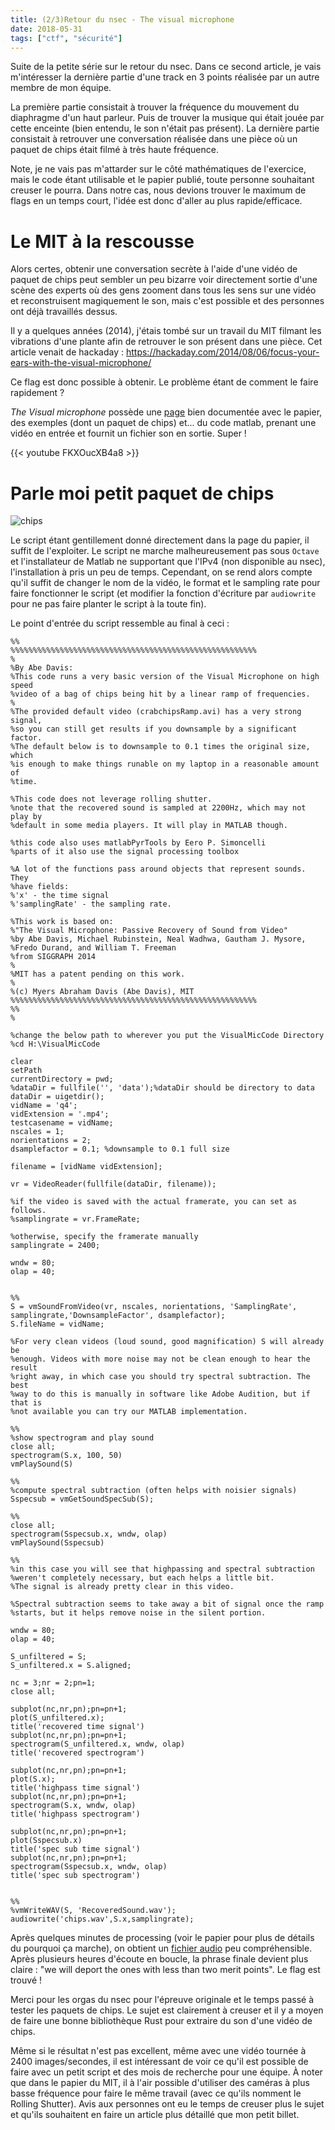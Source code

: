 ```yaml
---
title: (2/3)Retour du nsec - The visual microphone
date: 2018-05-31
tags: ["ctf", "sécurité"]
---
```


Suite de la petite série sur le retour du nsec. Dans ce second article, je vais m'intéresser la dernière partie d'une track en 3 points réalisée par un autre membre de mon équipe.

La première partie consistait à trouver la fréquence du mouvement du diaphragme d'un haut parleur. Puis de trouver la musique qui était jouée par cette enceinte (bien entendu, le son n'était pas présent). La dernière partie consistait à retrouver une conversation réalisée dans une pièce où un paquet de chips était filmé à très haute fréquence.

Note, je ne vais pas m'attarder sur le côté mathématiques de l'exercice, mais le code étant utilisable et le papier publié, toute personne souhaitant creuser le pourra. Dans notre cas, nous devions trouver le maximum de  flags en un temps court, l'idée est donc d'aller au plus rapide/efficace.

# Le MIT à la rescousse

Alors certes, obtenir une conversation secrète à l'aide d'une vidéo de paquet de chips peut sembler un peu bizarre voir directement sortie d'une scène des experts où des gens zooment dans tous les sens sur une vidéo et reconstruisent magiquement le son, mais c'est possible et des personnes ont déjà travaillés dessus.

Il y a quelques années (2014), j'étais tombé sur un travail du MIT filmant les vibrations d'une plante afin de retrouver le son présent dans une pièce. Cet article venait de hackaday : https://hackaday.com/2014/08/06/focus-your-ears-with-the-visual-microphone/

Ce flag est donc possible à obtenir. Le problème étant de comment le faire rapidement ?

*The Visual microphone* possède une [page](https://people.csail.mit.edu/mrub/VisualMic/) bien documentée avec le papier, des exemples (dont un paquet de chips) et... du code matlab, prenant une vidéo en entrée et fournit un fichier son en sortie. Super !

{{< youtube FKXOucXB4a8 >}}

# Parle moi petit paquet de chips

![chips](/media/galleries/5133/abf4142c-afbc-4ab4-8b31-f0f1ee41a196.jpg)

Le script étant gentillement donné directement dans la page du papier, il suffit de l'exploiter. Le script ne marche malheureusement pas sous `Octave` et l'installateur de Matlab ne supportant que l'IPv4 (non disponible au nsec), l'installation à pris un peu de temps. Cependant, on se rend alors compte qu'il suffit de changer le nom de la vidéo, le format et le sampling rate pour faire fonctionner le script (et modifier la fonction d'écriture par `audiowrite` pour ne pas faire planter le script à la toute fin).

Le point d'entrée du script ressemble au final à ceci :

```
%%
%%%%%%%%%%%%%%%%%%%%%%%%%%%%%%%%%%%%%%%%%%%%%%%%%%%%%%%
%
%By Abe Davis:
%This code runs a very basic version of the Visual Microphone on high speed
%video of a bag of chips being hit by a linear ramp of frequencies.
%
%The provided default video (crabchipsRamp.avi) has a very strong signal,
%so you can still get results if you downsample by a significant factor.
%The default below is to downsample to 0.1 times the original size, which
%is enough to make things runable on my laptop in a reasonable amount of
%time.

%This code does not leverage rolling shutter.
%note that the recovered sound is sampled at 2200Hz, which may not play by
%default in some media players. It will play in MATLAB though.

%this code also uses matlabPyrTools by Eero P. Simoncelli
%parts of it also use the signal processing toolbox

%A lot of the functions pass around objects that represent sounds. They
%have fields:
%'x' - the time signal
%'samplingRate' - the sampling rate.

%This work is based on:
%"The Visual Microphone: Passive Recovery of Sound from Video"
%by Abe Davis, Michael Rubinstein, Neal Wadhwa, Gautham J. Mysore,
%Fredo Durand, and William T. Freeman
%from SIGGRAPH 2014
%
%MIT has a patent pending on this work.
%
%(c) Myers Abraham Davis (Abe Davis), MIT
%%%%%%%%%%%%%%%%%%%%%%%%%%%%%%%%%%%%%%%%%%%%%%%%%%%%%%%
%%
%

%change the below path to wherever you put the VisualMicCode Directory
%cd H:\VisualMicCode

clear
setPath
currentDirectory = pwd;
%dataDir = fullfile('', 'data');%dataDir should be directory to data
dataDir = uigetdir();
vidName = 'q4';
vidExtension = '.mp4';
testcasename = vidName;
nscales = 1;
norientations = 2;
dsamplefactor = 0.1; %downsample to 0.1 full size

filename = [vidName vidExtension];

vr = VideoReader(fullfile(dataDir, filename));

%if the video is saved with the actual framerate, you can set as follows.
%samplingrate = vr.FrameRate;

%otherwise, specify the framerate manually
samplingrate = 2400;

wndw = 80;
olap = 40;


%%
S = vmSoundFromVideo(vr, nscales, norientations, 'SamplingRate', samplingrate,'DownsampleFactor', dsamplefactor);
S.fileName = vidName;

%For very clean videos (loud sound, good magnification) S will already be
%enough. Videos with more noise may not be clean enough to hear the result
%right away, in which case you should try spectral subtraction. The best
%way to do this is manually in software like Adobe Audition, but if that is
%not available you can try our MATLAB implementation.

%%
%show spectrogram and play sound
close all;
spectrogram(S.x, 100, 50)
vmPlaySound(S)

%%
%compute spectral subtraction (often helps with noisier signals)
Sspecsub = vmGetSoundSpecSub(S);

%%
close all;
spectrogram(Sspecsub.x, wndw, olap)
vmPlaySound(Sspecsub)

%%
%in this case you will see that highpassing and spectral subtraction
%weren't completely necessary, but each helps a little bit.
%The signal is already pretty clear in this video.

%Spectral subtraction seems to take away a bit of signal once the ramp
%starts, but it helps remove noise in the silent portion.

wndw = 80;
olap = 40;

S_unfiltered = S;
S_unfiltered.x = S.aligned;

nc = 3;nr = 2;pn=1;
close all;

subplot(nc,nr,pn);pn=pn+1;
plot(S_unfiltered.x);
title('recovered time signal')
subplot(nc,nr,pn);pn=pn+1;
spectrogram(S_unfiltered.x, wndw, olap)
title('recovered spectrogram')

subplot(nc,nr,pn);pn=pn+1;
plot(S.x);
title('highpass time signal')
subplot(nc,nr,pn);pn=pn+1;
spectrogram(S.x, wndw, olap)
title('highpass spectrogram')

subplot(nc,nr,pn);pn=pn+1;
plot(Sspecsub.x)
title('spec sub time signal')
subplot(nc,nr,pn);pn=pn+1;
spectrogram(Sspecsub.x, wndw, olap)
title('spec sub spectrogram')


%%
%vmWriteWAV(S, 'RecoveredSound.wav');
audiowrite('chips.wav',S.x,samplingrate);
```

Après quelques minutes de processing (voir le papier pour plus de détails du pourquoi ça marche), on obtient un [fichier audio](http://enconn.fr/chips.ogg) peu compréhensible. Après plusieurs heures d'écoute en boucle, la phrase finale devient plus claire : "we will deport the ones with less than two merit points". Le flag est trouvé !

Merci pour les orgas du nsec pour l'épreuve originale et le temps passé à tester les paquets de chips. Le sujet est clairement à creuser et il y a moyen de faire une bonne bibliothèque Rust pour extraire du son d'une vidéo de chips.

Même si le résultat n'est pas excellent, même avec une vidéo tournée à 2400 images/secondes, il est intéressant de voir ce qu'il est possible de faire avec un petit script et des mois de recherche pour une équipe. À noter que dans le papier du MIT, il à l'air possible d'utiliser des caméras à plus basse fréquence pour faire le même travail (avec ce qu'ils nomment le Rolling Shutter). Avis aux personnes ont eu le temps de creuser plus le sujet et qu'ils souhaitent en faire un article plus détaillé que mon petit billet.
